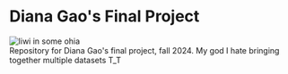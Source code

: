 # Diana Gao's Final Project
![Iiwi in some ohia](https://d1l18ops95qbzp.cloudfront.net/wp-content/2019/12/03111512/Iiwi-on-Lehua_MG_3197-1.jpg)  
Repository for Diana Gao's final project, fall 2024. My god I hate bringing together multiple datasets T_T

